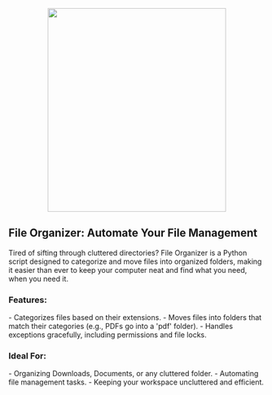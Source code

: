 <p align="center">
<img src="https://github.com/Jayjohn1337/configure-ad/assets/67848718/1e1981b1-ef00-42de-a6c0-a29e1f5e0ad3"
      width = 350
      height = 400 />
</p>


<h2>File Organizer: Automate Your File Management</h2>
<p>Tired of sifting through cluttered directories? File Organizer is a Python script designed to categorize and move files into organized folders, making it easier than ever to keep your computer neat and find what you need, when you need it.</p>

<h3>Features:</h3>
<p>  
- Categorizes files based on their extensions.          
- Moves files into folders that match their categories (e.g., PDFs go into a 'pdf' folder).          
- Handles exceptions gracefully, including permissions and file locks.
</p>
  
<h3>Ideal For:</h3>
<p>
- Organizing Downloads, Documents, or any cluttered folder.          
- Automating file management tasks.          
- Keeping your workspace uncluttered and efficient.           
</p>

